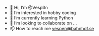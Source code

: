 - 👋 Hi, I’m @Vesp3n
- 👀 I’m interested in hobby coding
- 🌱 I’m currently learning Python
- 💞️ I’m looking to collaborate on ...
- 📫 How to reach me vespen@bahnhof.se

<!---
Vesp3n/Vesp3n is a ✨ special ✨ repository because its `README.md` (this file) appears on your GitHub profile.
You can click the Preview link to take a look at your changes.
--->
